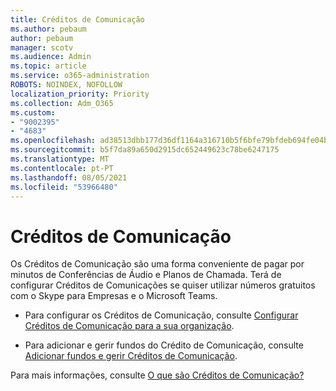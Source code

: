 ```yaml
---
title: Créditos de Comunicação
ms.author: pebaum
author: pebaum
manager: scotv
ms.audience: Admin
ms.topic: article
ms.service: o365-administration
ROBOTS: NOINDEX, NOFOLLOW
localization_priority: Priority
ms.collection: Adm_O365
ms.custom:
- "9002395"
- "4683"
ms.openlocfilehash: ad38513dbb177d36df1164a316710b5f6bfe79bfdeb694fe04b6df9ff4949f20
ms.sourcegitcommit: b5f7da89a650d2915dc652449623c78be6247175
ms.translationtype: MT
ms.contentlocale: pt-PT
ms.lasthandoff: 08/05/2021
ms.locfileid: "53966480"
---
```

# <a name="communication-credits"></a>Créditos de Comunicação

Os Créditos de Comunicação são uma forma conveniente de pagar por minutos de Conferências de Áudio e Planos de Chamada. Terá de configurar Créditos de Comunicações se quiser utilizar números gratuitos com o Skype para Empresas e o Microsoft Teams.

- Para configurar os Créditos de Comunicação, consulte [Configurar Créditos de Comunicação para a sua organização](https://docs.microsoft.com/microsoftteams/set-up-communications-credits-for-your-organization). 

- Para adicionar e gerir fundos do Crédito de Comunicação, consulte [Adicionar fundos e gerir Créditos de Comunicação](https://docs.microsoft.com/microsoftteams/add-funds-and-manage-communications-credits). 

Para mais informações, consulte [O que são Créditos de Comunicação?](https://docs.microsoft.com/microsoftteams/what-are-communications-credits)
